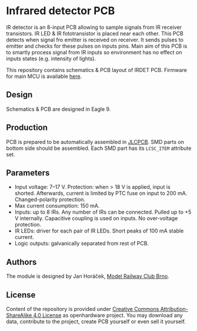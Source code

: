 Infrared detector PCB
=====================

IR detector is an 8-input PCB allowing to sample signals from IR receiver
transistors. IR LED & IR fototransistor is placed near each other. This PCB
detects when signal fro emitter is received on receiver. It sends pulses to
emitter and checks for these pulses on inputs pins. Main aim of this PCB is to
smartly process signal from IR inputs so environment has no effect on inputs
states (e.g. intensity of lights).

This repository contains schematics & PCB layout of IRDET PCB. Firmware
for main MCU is available [here](https://github.com/kmzbrnoI/irdet-fw).

## Design

Schematics & PCB are designed in Eagle 9.

## Production

PCB is prepared to be automatically assembled in [JLCPCB](https://jlcpcb.com/).
SMD parts on bottom side should be assembled. Each SMD part has its `LCSC_ITEM`
attribute set.

## Parameters

 * Input voltage: 7–17 V.
   Protection: when > 18 V is applied, input is shorted. Afterwards, current
   is limited by PTC fuse on input to 200 mA. Changed-polarity protection.
 * Max current consumption: 150 mA.
 * Inputs: up to 8 IRs. Any number of IRs can be connected. Pulled up to +5 V
   internally. Capacitive coupling is used on inputs. No over-voltage protection.
 * IR LEDs: driver for each pair of IR LEDs. Short peaks of 100 mA stable current.
 * Logic outputs: galvanically separated from rest of PCB.

## Authors

The module is designed by Jan Horáček,
[Model Railway Club Brno](https://www.kmz-brno.cz/).


## License

Content of the repository is provided under [Creative Commons
Attribution-ShareAlike 4.0
License](https://creativecommons.org/licenses/by-sa/4.0/) as openhardware
project. You may download any data, contribute to the project, create PCB
yourself or even sell it yourself.
